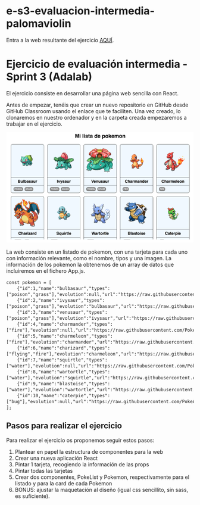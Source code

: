 # e-s3-evaluacion-intermedia-palomaviolin

Entra a la web resultante del ejercicio [AQUÍ](http://beta.adalab.es/e-s3-evaluacion-intermedia-palomaviolin/).


# Ejercicio de evaluación intermedia - Sprint 3 (Adalab)

El ejercicio consiste en desarrollar una página web sencilla con React.

Antes de empezar, tenéis que crear un nuevo repositorio en GitHub desde GitHub Classroom usando el enlace que te faciliten. Una vez creado, lo clonaremos en nuestro ordenador y en la carpeta creada empezaremos a trabajar en el ejercicio.

![](src/exercise-image.png)

La web consiste en un listado de pokemon, con una tarjeta para cada uno con información relevante, como el nombre, tipos y una imagen. La información de los pokemon la obtenemos de un array de datos que incluiremos en el fichero App.js.
```
const pokemon = [
    {"id":1,"name":"bulbasaur","types":["poison","grass"],"evolution":null,"url":"https://raw.githubusercontent.com/PokeAPI/sprites/master/sprites/pokemon/1.png"},
    {"id":2,"name":"ivysaur","types":["poison","grass"],"evolution":"bulbasaur","url":"https://raw.githubusercontent.com/PokeAPI/sprites/master/sprites/pokemon/2.png"},
    {"id":3,"name":"venusaur","types":["poison","grass"],"evolution":"ivysaur","url":"https://raw.githubusercontent.com/PokeAPI/sprites/master/sprites/pokemon/3.png"},
    {"id":4,"name":"charmander","types":["fire"],"evolution":null,"url":"https://raw.githubusercontent.com/PokeAPI/sprites/master/sprites/pokemon/4.png"},
    {"id":5,"name":"charmeleon","types":["fire"],"evolution":"charmander","url":"https://raw.githubusercontent.com/PokeAPI/sprites/master/sprites/pokemon/5.png"},
    {"id":6,"name":"charizard","types":["flying","fire"],"evolution":"charmeleon","url":"https://raw.githubusercontent.com/PokeAPI/sprites/master/sprites/pokemon/6.png"},
    {"id":7,"name":"squirtle","types":["water"],"evolution":null,"url":"https://raw.githubusercontent.com/PokeAPI/sprites/master/sprites/pokemon/7.png"},
    {"id":8,"name":"wartortle","types":["water"],"evolution":"squirtle","url":"https://raw.githubusercontent.com/PokeAPI/sprites/master/sprites/pokemon/8.png"},
    {"id":9,"name":"blastoise","types":["water"],"evolution":"wartortle","url":"https://raw.githubusercontent.com/PokeAPI/sprites/master/sprites/pokemon/9.png"},
    {"id":10,"name":"caterpie","types":["bug"],"evolution":null,"url":"https://raw.githubusercontent.com/PokeAPI/sprites/master/sprites/pokemon/10.png"}
];
```


## Pasos para realizar el ejercicio

Para realizar el ejercicio os proponemos seguir estos pasos:

1. Plantear en papel la estructura de componentes para la web
2. Crear una nueva aplicación React
3. Pintar 1 tarjeta, recogiendo la información de las props
4. Pintar todas las tarjetas
5. Crear dos componentes, PokeList y Pokemon, respectivamente para el listado y para la card de cada Pokemon
6. BONUS: ajustar la maquetación al diseño (igual css sencillito, sin sass, es suficiente).